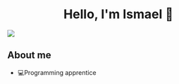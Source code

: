 <div align="center">
  <h1 align="center">Hello, I'm Ismael 👋</h1>
</div>
<img src="https://images4.alphacoders.com/936/936378.jpg">

## About me

- 💻Programming apprentice
